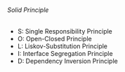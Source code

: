 <StandardTab choosen="maintainability" />

<div class="my-4"></div>

<div class="flex items-end space-x-5">
  <h6>Solid Principle</h6>
</div>

<div class="h-96 overflow-y-auto my-4">

  - S: Single Responsibility Principle
  - O: Open-Closed Principle
  - L: Liskov-Substitution Principle
  - I: Interface Segregation Principle
  - D: Dependency Inversion Principle
</div>

<!--
Time: 16:00
-->